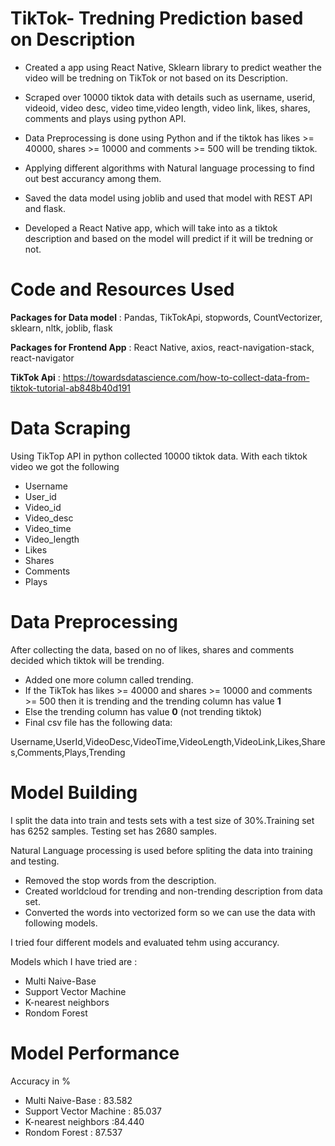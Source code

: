 # TikTok- Tredning Prediction based on Description

* Created  a app using React Native, Sklearn library to predict weather the video will be tredning on TikTok or not based on its Description.

* Scraped over 10000 tiktok data with details such as username, userid, videoid, video desc, video time,video length, video link, likes, shares, comments and plays using python API.

* Data Preprocessing is done using Python and if the tiktok has likes >= 40000, shares >= 10000 and comments >= 500 will be trending tiktok.

* Applying different algorithms with Natural language processing to find out best accurancy among them.

* Saved the data model using joblib and used that model with REST API and flask.

* Developed a React Native app, which will take into as a tiktok description and based on the model will predict if it will be tredning or not.

# Code and Resources Used 
 
**Packages for Data model** : Pandas, TikTokApi, stopwords, CountVectorizer, sklearn, nltk, joblib, flask

**Packages for Frontend App** : React Native, axios, react-navigation-stack, react-navigator

**TikTok Api** : https://towardsdatascience.com/how-to-collect-data-from-tiktok-tutorial-ab848b40d191

# Data Scraping 
 Using TikTop API in python collected 10000 tiktok data. With each tiktok video we got the following
* Username
* User_id
* Video_id
* Video_desc
* Video_time
* Video_length
* Likes
* Shares
* Comments
* Plays
 
 
# Data Preprocessing 
After collecting the data, based on no of likes, shares and comments decided which tiktok will be trending.
* Added one more column called trending.
* If the TikTok has likes >= 40000 and shares >= 10000 and comments >= 500 then it is trending and the trending column has value **1**
* Else the trending column has value **0** (not trending tiktok)
* Final csv file has the following data:
 
Username,UserId,VideoDesc,VideoTime,VideoLength,VideoLink,Likes,Shares,Comments,Plays,Trending


# Model Building
I split the data into train and tests sets with a test size of 30%.Training set has 6252 samples.
Testing set has 2680 samples.

Natural Language processing is used before spliting the data into training and testing.
* Removed the stop words from the description.
* Created worldcloud for trending and non-trending description from data set.
* Converted the words into vectorized form so we can use the data with following models.

I tried four different models and evaluated tehm using accurancy.

Models which I have tried are :
* Multi Naive-Base
* Support Vector Machine
* K-nearest neighbors
* Rondom Forest


# Model Performance

Accuracy  in %
* Multi Naive-Base : 83.582
* Support Vector Machine : 85.037
* K-nearest neighbors :84.440
* Rondom Forest : 87.537
